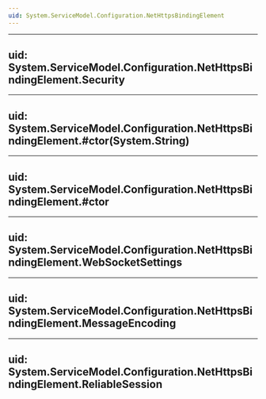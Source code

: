 ```yaml
---
uid: System.ServiceModel.Configuration.NetHttpsBindingElement
---
```


---
uid: System.ServiceModel.Configuration.NetHttpsBindingElement.Security
---

---
uid: System.ServiceModel.Configuration.NetHttpsBindingElement.#ctor(System.String)
---

---
uid: System.ServiceModel.Configuration.NetHttpsBindingElement.#ctor
---

---
uid: System.ServiceModel.Configuration.NetHttpsBindingElement.WebSocketSettings
---

---
uid: System.ServiceModel.Configuration.NetHttpsBindingElement.MessageEncoding
---

---
uid: System.ServiceModel.Configuration.NetHttpsBindingElement.ReliableSession
---
